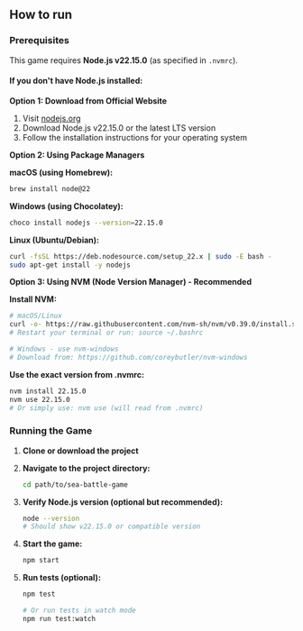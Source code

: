 ## How to run

### Prerequisites

This game requires **Node.js v22.15.0** (as specified in `.nvmrc`).

#### If you don't have Node.js installed:

**Option 1: Download from Official Website**
1. Visit [nodejs.org](https://nodejs.org/)
2. Download Node.js v22.15.0 or the latest LTS version
3. Follow the installation instructions for your operating system

**Option 2: Using Package Managers**

**macOS (using Homebrew):**
```bash
brew install node@22
```

**Windows (using Chocolatey):**
```bash
choco install nodejs --version=22.15.0
```

**Linux (Ubuntu/Debian):**
```bash
curl -fsSL https://deb.nodesource.com/setup_22.x | sudo -E bash -
sudo apt-get install -y nodejs
```

**Option 3: Using NVM (Node Version Manager) - Recommended**

**Install NVM:**
```bash
# macOS/Linux
curl -o- https://raw.githubusercontent.com/nvm-sh/nvm/v0.39.0/install.sh | bash
# Restart your terminal or run: source ~/.bashrc

# Windows - use nvm-windows
# Download from: https://github.com/coreybutler/nvm-windows
```

**Use the exact version from .nvmrc:**
```bash
nvm install 22.15.0
nvm use 22.15.0
# Or simply use: nvm use (will read from .nvmrc)
```

### Running the Game

1. **Clone or download the project**
2. **Navigate to the project directory:**
   ```bash
   cd path/to/sea-battle-game
   ```

3. **Verify Node.js version (optional but recommended):**
   ```bash
   node --version
   # Should show v22.15.0 or compatible version
   ```

4. **Start the game:**
   ```bash
   npm start
   ```

5. **Run tests (optional):**
   ```bash
   npm test
   
   # Or run tests in watch mode
   npm run test:watch
   ```

